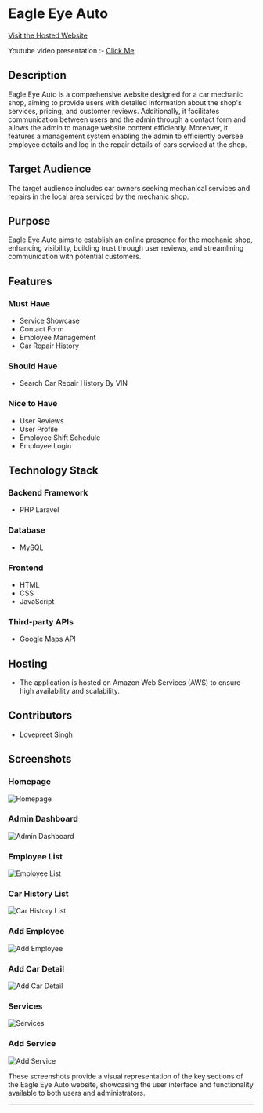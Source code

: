 # Eagle Eye Auto
[Visit the Hosted Website](http://www.lovepreet-g.com)

Youtube video presentation :-  [Click Me](https://www.youtube.com/watch?v=aEkx37hz17Q)

## Description

Eagle Eye Auto is a comprehensive website designed for a car mechanic shop, aiming to provide users with detailed information about the shop's services, pricing, and customer reviews. Additionally, it facilitates communication between users and the admin through a contact form and allows the admin to manage website content efficiently. Moreover, it features a management system enabling the admin to efficiently oversee employee details and log in the repair details of cars serviced at the shop.

## Target Audience

The target audience includes car owners seeking mechanical services and repairs in the local area serviced by the mechanic shop.

## Purpose

Eagle Eye Auto aims to establish an online presence for the mechanic shop, enhancing visibility, building trust through user reviews, and streamlining communication with potential customers.

## Features

### Must Have

- Service Showcase
- Contact Form
- Employee Management
- Car Repair History

### Should Have

- Search Car Repair History By VIN

### Nice to Have

- User Reviews
- User Profile
- Employee Shift Schedule
- Employee Login

## Technology Stack

### Backend Framework
- PHP Laravel

### Database
- MySQL

### Frontend
- HTML
- CSS
- JavaScript

### Third-party APIs
- Google Maps API

## Hosting
- The application is hosted on Amazon Web Services (AWS) to ensure high availability and scalability.

## Contributors
- [Lovepreet Singh](https://github.com/Lovepreet-G)

## Screenshots

### Homepage
![Homepage](screenshots/main.jpg)

### Admin Dashboard
![Admin Dashboard](screenshots/admin_dash.jpg)

### Employee List
![Employee List](screenshots/employeelist.jpg)

### Car History List
![Car History List](screenshots/carrepair.jpg)

### Add Employee
![Add Employee](screenshots/addemployee.jpg)

### Add Car Detail
![Add Car Detail](screenshots/addcar.jpg)

### Services
![Services](screenshots/services.jpg)

### Add Service
![Add Service](screenshots/addservices.jpg)

These screenshots provide a visual representation of the key sections of the Eagle Eye Auto website, showcasing the user interface and functionality available to both users and administrators.

---
